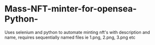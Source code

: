 # Mass-NFT-minter-for-opensea-Python-
Uses selenium and python to automate minting nft's with description and name, requires sequentially named files ie 1.png, 2.png, 3.png etc  
